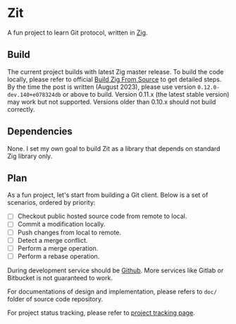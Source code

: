# Zit

A fun project to learn Git protocol, written in [Zig](https://ziglang.org).

## Build

The current project builds with latest Zig master release. To build the
code locally, please refer to official
[Build Zig From Source](https://github.com/ziglang/zig/wiki/Building-Zig-From-Source)
to get detailed steps. By the time the post is written (August 2023),
please use version ``0.12.0-dev.140+e078324db`` or above to build.
Version 0.11.x (the latest stable version) may work but not supported.
Versions older than 0.10.x should not build correctly.

## Dependencies

None. I set my own goal to build Zit as a library that depends on
standard Zig library only.

## Plan

As a fun project, let's start from building a Git client. Below is a
set of scenarios, ordered by priority:

* [ ] Checkout public hosted source code from remote to local.
* [ ] Commit a modification locally.
* [ ] Push changes from local to remote.
* [ ] Detect a merge conflict.
* [ ] Perform a merge operation.
* [ ] Perform a rebase operation.

During development service should be [Github](https://github.com).
More services like Gitlab or Bitbucket is not guaranteed to work. 

For documentations of design and implementation, please refers to
``doc/`` folder of source code repository.

For project status tracking, please refer to
[project tracking page](https://github.com/users/fuzhouch/projects/5).
